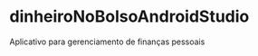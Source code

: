dinheiroNoBolsoAndroidStudio
============================

Aplicativo para gerenciamento de finanças pessoais
